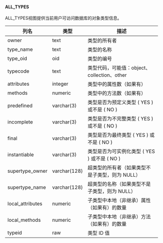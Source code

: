 #### ALL_TYPES

ALL_TYPES视图提供当前用户可访问数据库的对象类型信息。

| 列名             | 类型         | 描述                                            |
| ---------------- | ------------ | ----------------------------------------------- |
| owner            | text         | 类型的所有者                                    |
| type_name        | text         | 类型的名称                                      |
| type_oid         | oid          | 类型的编号                                      |
| typecode         | text         | 类型代码，可能值：object、collection、other     |
| attributes       | integer      | 类型中的属性数（如果有）                        |
| methods          | numeric      | 类型中的方法数（如果有）                        |
| predefined       | varchar(3)   | 类型是否为预定义类型 (  YES ) 或不是 (  NO )    |
| incomplete       | varchar(3)   | 类型是否为不完整类型 (  YES ) 或不是 (  NO )    |
| final            | varchar(3)   | 类型是否为最终类型 (  YES ) 或不是 (  NO )      |
| instantiable     | varchar(3)   | 类型是否为可实例化类型 (  YES ) 或不是 (  NO )  |
| supertype_owner  | varchar(128) | 超类型的所有者（如果类型不是子类型，则为 NULL） |
| supertype_name   | varchar(128) | 超类型的名称（如果类型不是子类型，则为 NULL）   |
| local_attributes | numeric      | 子类型中本地（非继承）属性（如果有）的数量      |
| local_methods    | numeric      | 子类型中本地（非继承）方法（如果有）的数量      |
| typeid           | raw          | 类型 ID 值                                      |
